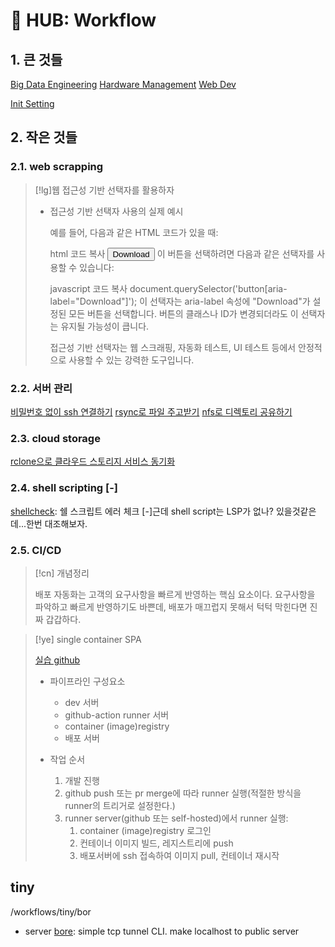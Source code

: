 # 󰏢 HUB: Workflow


## 1. 큰 것들

[ Big Data Engineering](/workflows/big_data_engineering/index.md)
[ Hardware Management](/workflows/hardware-management/index)
[ Web Dev](/workflows/web_dev/index)

[ Init Setting](/workflows/project_initiator/index.md)

## 2. 작은 것들

### 2.1. web scrapping

> [!lg]웹 접근성 기반 선택자를 활용하자
>
> - 접근성 기반 선택자 사용의 실제 예시
>
>   예를 들어, 다음과 같은 HTML 코드가 있을 때:
>
>   html
>   코드 복사
>   <button aria-label="Download">Download</button>
>   이 버튼을 선택하려면 다음과 같은 선택자를 사용할 수 있습니다:
>
>   javascript
>   코드 복사
>   document.querySelector('button[aria-label="Download"]');
>   이 선택자는 aria-label 속성에 "Download"가 설정된 모든 버튼을 선택합니다. 버튼의 클래스나 ID가 변경되더라도 이 선택자는 유지될 가능성이 큽니다.
>
>   접근성 기반 선택자는 웹 스크래핑, 자동화 테스트, UI 테스트 등에서 안정적으로 사용할 수 있는 강력한 도구입니다.


### 2.2. 서버 관리

[비밀번호 없이 ssh 연결하기](/workflows/서버관리/비밀번호_없이_ssh_연결하기)
[rsync로 파일 주고받기](/workflows/서버관리/rsync로_파일_주고받기)
[nfs로 디렉토리 공유하기](/workflows/서버관리/nfs로_디렉토리_공유하기)

### 2.3. cloud storage

[rclone으로 클라우드 스토리지 서비스 동기화](/workflows/cloud_storage/rclone으로_클라우드_스토리지_서비스_동기화)


### 2.4. shell scripting [-]

[shellcheck](/workflows/shell_scripting/shellcheck.md): 쉘 스크립트 에러 체크
  [-]근데 shell script는 LSP가 없나? 있을것같은데...한번 대조해보자.

### 2.5. CI/CD

> [!cn] 개념정리
>
> 배포 자동화는 고객의 요구사항을 빠르게 반영하는 핵심 요소이다. 요구사항을 파악하고 빠르게 반영하기도 바쁜데, 배포가 매끄럽지 못해서 턱턱 막힌다면 진짜 갑갑하다.

> [!ye] single container SPA
>
> [실습 github](https://github.com/study-and-trial/static-site)
>
> - 파이프라인 구성요소
>   - dev 서버
>   - github-action runner 서버
>   - container (image)registry
>   - 배포 서버
>
> - 작업 순서
>   1. 개발 진행
>   2. github push 또는 pr merge에 따라 runner 실행(적절한 방식을 runner의 트리거로 설정한다.)
>   3. runner server(github 또는 self-hosted)에서 runner 실행:
>      1. container (image)registry 로그인
>      2. 컨테이너 이미지 빌드, 레지스트리에 push
>      3. 배포서버에 ssh 접속하여 이미지 pull, 컨테이너 재시작


## tiny

/workflows/tiny/bor
- server
  [bore](/concepts_and_tools/tools/bore.md):
    simple tcp tunnel CLI. make localhost to public server

